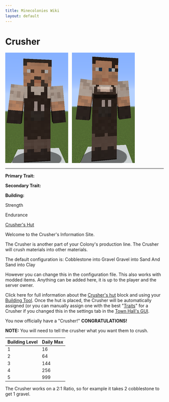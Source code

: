 ```yaml
---
title: Minecolonies Wiki
layout: default
---
```

# Crusher

<div class="infobox box text-center">
<img src="../../assets/images/workers/crusher_m.png" alt="Crusher Male" />&nbsp;&nbsp;&nbsp;<img src="../../assets/images/workers/crusher_f.png" alt="Crusher Female" />
<hr />
  <div class="row section-text text-left">
    <div class="col">
      <p><strong>Primary Trait:</strong></p>
      <p><strong>Secondary Trait:</strong></p>
      <p><strong>Building:</strong></p>
    </div>
    <div class="col">
      <p class="traitp">Strength</p>
      <p class="traits">Endurance</p>
      <p><a href="../buildings/crusher">Crusher's Hut</a></p>
    </div>
  </div>
</div>

Welcome to the Crusher's Information Site.

The Crusher is another part of your Colony's production line. The Crusher will crush materials into other materials. 

The default configuration is:
Cobblestone into Gravel
Gravel into Sand
And Sand into Clay

However you can change this in the configuration file. This also works with modded items. Anything can be added here, it is up to the player and the server owner.

Click here for full information about the [Crusher's hut](../../source/buildings/crusher) block and using your [Building Tool](../items/buildingtool). Once the hut is placed, the Crusher will be automatically assigned (or you can manually assign one with the best  "[Traits](../systems/workerinfo)" for a Crusher if you changed this in the settings tab in the [Town Hall's GUI](../../source/buildings/townhall).

You now officially have a "Crusher!" **CONGRATULATIONS!**

**NOTE:** You will need to tell the crusher what you want them to crush.

| Building Level | Daily Max |
| ----- | ----- |
| 1 | 16  |
| 2 | 64  |
| 3 | 144 |
| 4 | 256 |
| 5 | 999 |

The Crusher works on a 2:1 Ratio, so for example it takes 2 cobblestone to get 1 gravel.